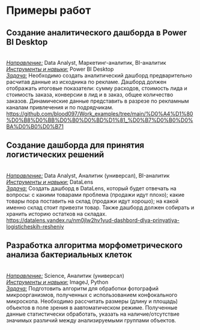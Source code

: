 # Примеры работ
## **Создание аналитического дашборда в Power BI Desktop**
<br><u>*Направление:*</u> Data Analyst, Маркетинг-аналитик, BI-аналитик
<br><u>*Инструменты и навыки:*</u> Power BI Desktop
<br><u>*Задача:*</u> Необходимо создать аналитический дашборд предварительно расчитав данные из исходника по рекламе. Дашборд должен отображать итоговые показатели: сумму расходов, стоимость лида и стоимость заказа, конверсии в лид и в заказ, общее количество заказов. Динамические данные представить в разрезе по рекламным каналам привлечения и по подрядчикам.
<br>https://github.com/blood097/Work_examples/tree/main/%D0%A4%D1%80%D0%B8%D0%BB%D0%B0%D0%BD%D1%81_%D0%B7%D0%B0%D0%BA%D0%B0%D0%B71

## **Создание дашборда для принятия логистических решений**
<br><u>*Направление:*</u> Data Analyst, Аналитик (универсал), BI-аналитик
<br><u>*Инструменты и навыки:*</u> DataLens
<br><u>*Задача:*</u> Создать дашборд в DataLens, который будет отвечать на вопросы: с какими товарами проблема (продажи идут плохо); какие товары пора поставить на склад (продажи идут хорошо); на какой именно склад стоит привезти товар. Также дашборд должен собирать и хранить историю остатков на складах.
<br>https://datalens.yandex.ru/nm0jlw2hv1yud-dashbord-dlya-prinyatiya-logisticheskih-resheniy

## **Разработка алгоритма морфометрического анализа бактериальных клеток**
<br><u>*Направление:*</u> Science, Аналитик (универсал)
<br><u>*Инструменты и навыки:*</u> ImageJ, Python
<br><u>*Задача:*</u> Подготовить алгоритм для обработки фотографий микроорганизмов, полученных с использованием конфокального микроскопа. Необходимо рассчитать размеры (длину и площадь) объектов в поле зрения в аавтоматическом режиме. Полученные данные статистически обработать, указать на наличие/отсутствие значимых различий между анализируемыми группами объектов.
